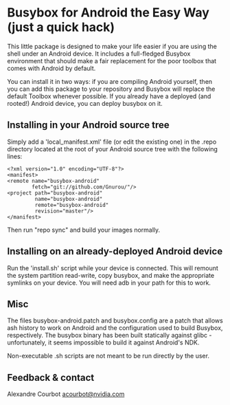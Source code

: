 Busybox for Android the Easy Way (just a quick hack)
====================================================

This little package is designed to make your life easier if you are using
the shell under an Android device. It includes a full-fledged Busybox
environment that should make a fair replacement for the poor toolbox that
comes with Android by default.

You can install it in two ways: if you are compiling Android yourself, then
you can add this package to your repository and Busybox will replace the
default Toolbox whenever possible. If you already have a deployed (and
rooted!) Android device, you can deploy busybox on it.

Installing in your Android source tree
--------------------------------------
Simply add a 'local_manifest.xml' file (or edit the existing one) in the .repo
directory located at the root of your Android source tree with the following
lines:

    <?xml version="1.0" encoding="UTF-8"?>
    <manifest>
    <remote name="busybox-android"
            fetch="git://github.com/Gnurou/"/>
    <project path="busybox-android"
             name="busybox-android"
             remote="busybox-android"
             revision="master"/>
    </manifest>

Then run "repo sync" and build your images normally.

Installing on an already-deployed Android device
------------------------------------------------
Run the 'install.sh' script while your device is connected. This will remount
the system partition read-write, copy busybox, and make the appropriate
symlinks on your device. You will need adb in your path for this to work.

Misc
----
The files busybox-android.patch and busybox.config are a patch that allows ash
history to work on Android and the configuration used to build Busybox,
respectively. The busybox binary has been built statically against glibc -
unfortunately, it seems impossible to build it against Android's NDK.

Non-executable .sh scripts are not meant to be run directly by the user.

Feedback & contact
------------------
Alexandre Courbot <acourbot@nvidia.com>

